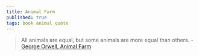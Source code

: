 ```yaml
---
title: Animal Farm
published: true
tags: book animal quote
---
```

>  All animals are equal, but some animals are more equal than others. - [George Orwell, Animal Farm](https://www.goodreads.com/work/quotes/2207778-animal-farm-a-fairy-story) 